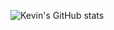 ![Kevin's GitHub stats](https://github-readme-stats.vercel.app/api?username=kev6070&show_icons=true&theme=radical)
